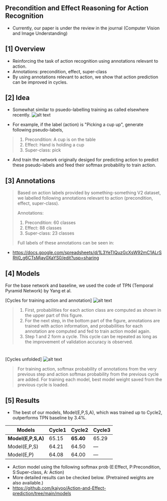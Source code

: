 ## Precondition and Effect Reasoning for Action Recognition
- Currently, our paper is under the review in the journal (Computer Vision and Image Understanding)

## [1] Overview
- Reinforcing the task of action recognition using annotations relevant to action.
- Annotations: precondition, effect, super-class
- By using annotations relevant to action, we show that action prediction can be improved in cycles.

## [2] Idea
- Somewhat similar to psuedo-labelling training as called elsewhere recently.
![alt text](https://github.com/kaiyoo/Precondition-and-Effect-Reasoning-for-Action-Recognition/blob/main/img/front_page.PNG?raw=true)

- For example, if the label (action) is "Picking a cup up", generate following pseudo-labels,
> 1) Precondition: A cup is on the table
> 2) Effect: Hand is holding a cup
> 3) Super-class: pick
- And train the network originally desiged for predicting action to predict these pseudo-labels and feed their softmax probability to train action. 

## [3] Annotations
> Based on action labels provided by something-something V2 dataset, we labelled following annotations relevant to action (precondition, effect, super-class).
> 
> Annotations:
> 1) Precondition: 60 classes
> 2) Effect: 88 classes
> 3) Super-class: 23 classes
> 
> Full labels of these annotations can be seen in:
- https://docs.google.com/spreadsheets/d/1L3YeTIQuzGcXsW92mC1ALrSRtj0_g6CTsMjay0XaYS0/edit?usp=sharing



## [4] Models
For the base network and baseline, we used the code of TPN (Temporal Pyramid Network) by Yang et al.

[Cycles for training action and annotation]
![alt text](https://github.com/kaiyoo/Precondition-and-Effect-Reasoning-for-Action-Recognition/blob/main/img/main_cycle.PNG?raw=true)
> 1) First, probabilities for each action class are computed as shown in the upper part of this figure. 
> 2) For the next step, in the bottom part of the figure, annotations are trained with action information, and probabilities for each annotation are computed and fed to train action model again. 
> 3) Step 1 and 2 form a cycle. This cycle can be repeated as long as the improvement of validation accuracy is observed.

#

[Cycles unfolded]
![alt text](https://github.com/kaiyoo/Precondition-and-Effect-Reasoning-for-Action-Recognition/blob/main/img/cycle_unfolded.PNG?raw=true)
> For training action, softmax probability of annotations from the very previous step and action softmax probability from the previous cycle are added. 
> For training each model, best model weight saved from the previous cycle is loaded. 


## [5] Results
- The best of our models, Model(E,P,S,A), which was trained up to Cycle2, outperforms TPN baseline by 3.4%.

Models | Cycle1 | Cycle2 | Cycle3
--- | --- | --- | ---
<b>Model(E,P,S,A)</b>  | 65.15 | <b>65.40</b>  | 65.29 | 
Model(E,P,S)  | 64.21 | 64.50 | —
Model(E,P) | 64.08 | 64.00 | —

- Action model using the following softmax prob (E:Effect, P:Precondition, S:Super-class, A: Action)
- More detailed results can be checked below. (Pretrained weights are also available.)
- https://github.com/kaiyoo/Action-and-Effect-prediction/tree/main/models


